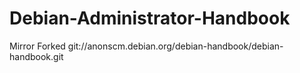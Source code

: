 # Debian-Administrator-Handbook
Mirror Forked git://anonscm.debian.org/debian-handbook/debian-handbook.git
